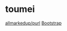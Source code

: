 # toumei

[allmarkedup/purl](https://github.com/allmarkedup/purl)
[Bootstrap](http://getbootstrap.com/)
